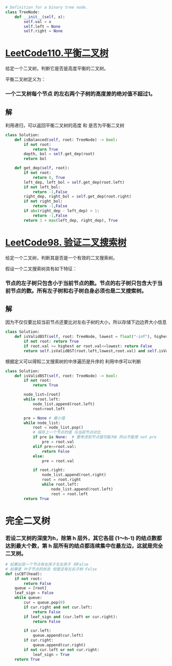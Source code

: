 ```python
# Definition for a binary tree node.
class TreeNode:
    def __init__(self, x):
        self.val = x
        self.left = None
        self.right = None
```
# [LeetCode110.平衡二叉树](https://leetcode-cn.com/problems/balanced-binary-tree/ "LeetCode110.平衡二叉树")
给定一个二叉树，判断它是否是高度平衡的二叉树。

平衡二叉树定义为：
### 一个二叉树每个节点 的左右两个子树的高度差的绝对值不超过1。

## 解
利用递归，可以返回平衡二叉树的高度 和 是否为平衡二叉树
```python
class Solution:
    def isBalanced(self, root: TreeNode) -> bool:
        if not root:
            return True
        depth, bol = self.get_dep(root)
        return bol

    def get_dep(self, root):
        if not root:
            return 0, True
        left_dep, left_bol = self.get_dep(root.left)
        if not left_bol:
            return -1,False
        right_dep, right_bol = self.get_dep(root.right)
        if not right_bol:
            return -1,False
        if abs(right_dep - left_dep) > 1:
            return -1,False
        return 1 + max(left_dep, right_dep), True
```

# [LeetCode98. 验证二叉搜索树](https://leetcode-cn.com/problems/validate-binary-search-tree/ "LeetCode98. 验证二叉搜索树")
给定一个二叉树，判断其是否是一个有效的二叉搜索树。

假设一个二叉搜索树具有如下特征：

###     节点的左子树只包含小于当前节点的数。节点的右子树只包含大于当前节点的数。所有左子树和右子树自身必须也是二叉搜索树。

## 解
因为不仅仅要比较当前节点还要比对左右子树的大小，所以存储下边边界大小信息
```python
class Solution:
    def isValidBST(self, root: TreeNode, lowest = float("-inf"), highest=float("inf") ) -> bool:
        if not root: return True
        if root.val >= highest or root.val<=lowest: return False
        return self.isValidBST(root.left,lowest,root.val) and self.isValidBST(root.right,root.val,highest)
```  
根据定义可以得知二叉搜索树的中序遍历是升序的 利用中序可以判断
```python
class Solution:
    def isValidBST(self, root: TreeNode) -> bool:
        if not root:
            return True

        node_list=[root]
        while root.left:
            node_list.append(root.left)
            root=root.left

        pre = None # 最小值
        while node_list:
            root = node_list.pop()
			# 保存上一个节点的值 与当前节点对比
            if pre is None:  # 要考虑到节点值可能为0 所以不能用 not pre
                pre = root.val
            elif pre>=root.val:
                return False
            else:
                pre = root.val

            if root.right:
                node_list.append(root.right)
                root = root.right
                while root.left:
                    node_list.append(root.left)
                    root = root.left
        return True
```

# 完全二叉树
### 若设二叉树的深度为h，除第 h 层外，其它各层 (1～h-1) 的结点数都达到最大个数，第 h 层所有的结点都连续集中在最左边，这就是完全二叉树。

```python
# 如果出现一个节点有右孩子无左孩子 则False
# 如果是 叶子节点的状态 但是还有左右子树 False
def isCBT(head):
    if not root:
        return False
    queue = [root]
    leaf_sign = False
    while queue:
        cur = queue.pop(0)
        if cur.right and not cur.left:
            return False
        if leaf_sign and (cur.left or cur.right):
            return False

        if cur.left:
            queue.append(cur.left)
        if cur.right:
            queue.append(cur.right)
        if not cur.left or not cur.right:
            leaf_sign = True
    return True
```
